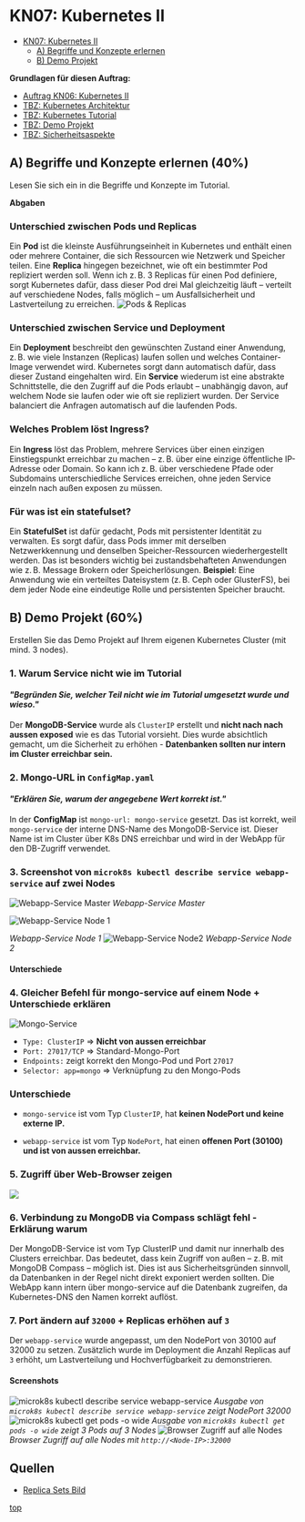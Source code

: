 # KN07: Kubernetes II
- [KN07: Kubernetes II](#kubernetes-ii)
    - [A) Begriffe und Konzepte erlernen](#a-begriffe-und-konzepte-erlernen-40)
    - [B) Demo Projekt](#b-demo-projekt-60)

**Grundlagen für diesen Auftrag:**
- [Auftrag KN06: Kubernetes II](https://gitlab.com/ch-tbz-it/Stud/m347/-/blob/main/Leistungsbeurteilung/KN07/KN07.md?ref_type=heads)
- [TBZ: Kubernetes Architektur](https://gitlab.com/ch-tbz-it/Stud/m347/-/tree/main/Kubernetes)
- [TBZ: Kubernetes Tutorial](https://gitlab.com/ch-tbz-it/Stud/m347/-/tree/main/Kubernetes/Tutorial)
- [TBZ: Demo Projekt](https://gitlab.com/ch-tbz-it/Stud/m347/-/tree/main/Kubernetes/Demo%20Project)
- [TBZ: Sicherheitsaspekte](https://gitlab.com/ch-tbz-it/Stud/m347/-/tree/main/Kubernetes/Sicherheitsaspekte)


## A) Begriffe und Konzepte erlernen (40%)
Lesen Sie sich ein in die Begriffe und Konzepte im Tutorial.

**Abgaben**

### Unterschied zwischen Pods und Replicas

Ein **Pod** ist die kleinste Ausführungseinheit in Kubernetes und enthält einen oder mehrere Container, die sich Ressourcen wie Netzwerk und Speicher teilen. Eine **Replica** hingegen bezeichnet, wie oft ein bestimmter Pod repliziert werden soll. Wenn ich z. B. 3 Replicas für einen Pod definiere, sorgt Kubernetes dafür, dass dieser Pod drei Mal gleichzeitig läuft – verteilt auf verschiedene Nodes, falls möglich – um Ausfallsicherheit und Lastverteilung zu erreichen.
![Pods & Replicas](../image/PotsRecplica.webp)
### Unterschied zwischen Service und Deployment

Ein **Deployment** beschreibt den gewünschten Zustand einer Anwendung, z. B. wie viele Instanzen (Replicas) laufen sollen und welches Container-Image verwendet wird. Kubernetes sorgt dann automatisch dafür, dass dieser Zustand eingehalten wird. Ein **Service** wiederum ist eine abstrakte Schnittstelle, die den Zugriff auf die Pods erlaubt – unabhängig davon, auf welchem Node sie laufen oder wie oft sie repliziert wurden. Der Service balanciert die Anfragen automatisch auf die laufenden Pods.

### Welches Problem löst Ingress?

Ein **Ingress** löst das Problem, mehrere Services über einen einzigen Einstiegspunkt erreichbar zu machen – z. B. über eine einzige öffentliche IP-Adresse oder Domain. So kann ich z. B. über verschiedene Pfade oder Subdomains unterschiedliche Services erreichen, ohne jeden Service einzeln nach außen exposen zu müssen.
### Für was ist ein statefulset?
Ein **StatefulSet** ist dafür gedacht, Pods mit persistenter Identität zu verwalten. Es sorgt dafür, dass Pods immer mit derselben Netzwerkkennung und denselben Speicher-Ressourcen wiederhergestellt werden. Das ist besonders wichtig bei zustandsbehafteten Anwendungen wie z. B. Message Brokern oder Speicherlösungen.
**Beispiel**: Eine Anwendung wie ein verteiltes Dateisystem (z. B. Ceph oder GlusterFS), bei dem jeder Node eine eindeutige Rolle und persistenten Speicher braucht.

## B) Demo Projekt (60%)
Erstellen Sie das Demo Projekt auf Ihrem eigenen Kubernetes Cluster (mit mind. 3 nodes).

### 1. Warum Service nicht wie im Tutorial

#### _"Begründen Sie, welcher Teil nicht wie im Tutorial umgesetzt wurde und wieso."_

Der **MongoDB-Service** wurde als `ClusterIP` erstellt und **nicht nach nach aussen exposed** wie es das Tutorial vorsieht. Dies wurde absichtlich gemacht, um die Sicherheit zu erhöhen - **Datenbanken sollten nur intern im Cluster erreichbar sein.**

### 2. Mongo-URL in `ConfigMap.yaml`

 #### _"Erklären Sie, warum der angegebene Wert korrekt ist."_

In der **ConfigMap** ist `mongo-url: mongo-service` gesetzt. Das ist korrekt, weil `mongo-service` der interne DNS-Name des MongoDB-Service ist. Dieser Name ist im Cluster über K8s DNS erreichbar und wird in der WebApp für den DB-Zugriff verwendet.

### 3. Screenshot von `microk8s kubectl describe service webapp-service` auf zwei Nodes
![Webapp-Service Master](../image/KN07_webapp-service_Master.png)
_Webapp-Service Master_

![Webapp-Service Node 1](../image/KN07_webapp-service.png)

_Webapp-Service Node 1_
![Webapp-Service Node2](../image/KN07_webapp-service2.png)
_Webapp-Service Node 2_

#### Unterschiede

### 4. Gleicher Befehl für mongo-service auf einem Node + Unterschiede erklären

![Mongo-Service](../image/KN07_mongoService.png)

- `Type: ClusterIP` => **Nicht von aussen erreichbar**
- `Port: 27017/TCP` => Standard-Mongo-Port
- `Endpoints:` zeigt korrekt den Mongo-Pod und Port `27017`
- `Selector: app=mongo` => Verknüpfung zu den Mongo-Pods

### Unterschiede



- `mongo-service` ist vom Typ `ClusterIP`, hat **keinen NodePort und keine externe IP.**

- `webapp-service` ist vom Typ `NodePort`, hat einen **offenen Port (30100) und ist von aussen erreichbar.** 


### 5. Zugriff über Web-Browser zeigen
![](../image/KN07_get%20all&webpage.png)

### 6. Verbindung zu MongoDB via Compass schlägt fehl - Erklärung warum

Der MongoDB-Service ist vom Typ ClusterIP und damit nur innerhalb des Clusters erreichbar. Das bedeutet, dass kein Zugriff von außen – z. B. mit MongoDB Compass – möglich ist. Dies ist aus Sicherheitsgründen sinnvoll, da Datenbanken in der Regel nicht direkt exponiert werden sollten.
Die WebApp kann intern über mongo-service auf die Datenbank zugreifen, da Kubernetes-DNS den Namen korrekt auflöst.

### 7. Port ändern auf `32000` + Replicas erhöhen auf `3`

Der `webapp-service` wurde angepasst, um den NodePort von 30100 auf 32000 zu setzen.
Zusätzlich wurde im Deployment die Anzahl Replicas auf `3` erhöht, um Lastverteilung und Hochverfügbarkeit zu demonstrieren.

#### Screenshots
![microk8s kubectl describe service webapp-service](../image/KN07%202025-05-08%20181852.png)
_Ausgabe von `microk8s kubectl describe service webapp-service` zeigt NodePort 32000_
![microk8s kubectl get pods -o wide](../image/KN07%202025-05-08%20181835.png)
_Ausgabe von `microk8s kubectl get pods -o wide` zeigt 3 Pods auf 3 Nodes_
![Browser Zugriff auf alle Nodes](../image/KN07%202025-05-08%20183639.png)
_Browser Zugriff auf alle Nodes mit `http://<Node-IP>:32000`_


## Quellen
- [Replica Sets Bild](https://theithollow.com/2019/01/28/kubernetes-replica-sets/)


[top](#kubernetes-ii)